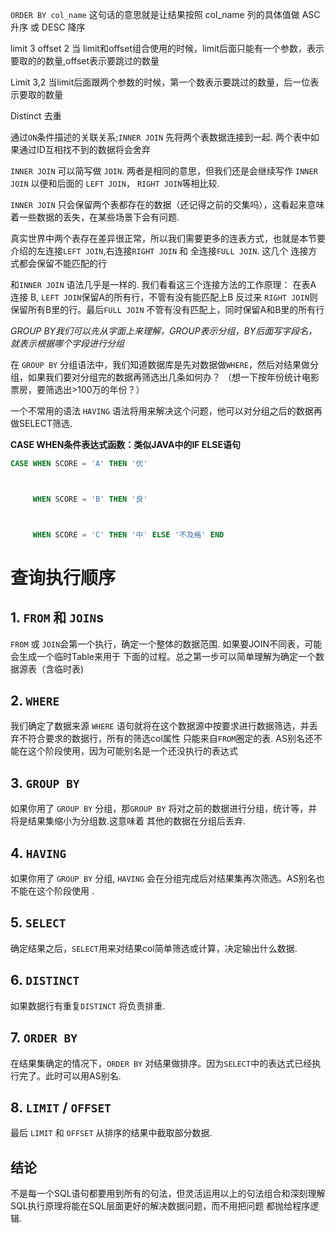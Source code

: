 `ORDER BY col_name` 这句话的意思就是让结果按照 col_name 列的具体值做 ASC升序 或 DESC 降序

limit 3 offset 2  当 limit和offset组合使用的时候，limit后面只能有一个参数，表示要取的的数量,offset表示要跳过的数量

Limit 3,2 当limit后面跟两个参数的时候，第一个数表示要跳过的数量，后一位表示要取的数量

Distinct 去重



通过`ON`条件描述的关联关系;`INNER JOIN` 先将两个表数据连接到一起. 两个表中如果通过ID互相找不到的数据将会舍弃

`INNER JOIN` 可以简写做 `JOIN`. 两者是相同的意思，但我们还是会继续写作  `INNER JOIN` 以便和后面的  `LEFT JOIN`， `RIGHT JOIN`等相比较.        

 `INNER JOIN` 只会保留两个表都存在的数据（还记得之前的交集吗），这看起来意味着一些数据的丢失，在某些场景下会有问题.

真实世界中两个表存在差异很正常，所以我们需要更多的连表方式，也就是本节要介绍的左连接`LEFT JOIN`,右连接`RIGHT JOIN` 和 全连接`FULL JOIN`. 这几个    连接方式都会保留不能匹配的行

和`INNER JOIN` 语法几乎是一样的. 我们看看这三个连接方法的工作原理：
        在表A 连接 B, `LEFT JOIN`保留A的所有行，不管有没有能匹配上B        反过来 `RIGHT JOIN`则保留所有B里的行。最后`FULL JOIN` 不管有没有匹配上，同时保留A和B里的所有行

*GROUP BY我们可以先从字面上来理解，GROUP表示分组，BY后面写字段名，就表示根据哪个字段进行分组*

在 `GROUP BY`        分组语法中，我们知道数据库是先对数据做`WHERE`，然后对结果做分组，如果我们要对分组完的数据再筛选出几条如何办？        （想一下按年份统计电影票房，要筛选出>100万的年份？） 

一个不常用的语法 `HAVING` 语法将用来解决这个问题，他可以对分组之后的数据再做SELECT筛选.

**CASE WHEN条件表达式函数：类似JAVA中的IF ELSE语句**

```sql
CASE WHEN SCORE = 'A' THEN '优'



     WHEN SCORE = 'B' THEN '良'



     WHEN SCORE = 'C' THEN '中' ELSE '不及格' END
```

# 查询执行顺序

## 1. `FROM` 和 `JOIN`s

 `FROM` 或 `JOIN`会第一个执行，确定一个整体的数据范围. 如果要JOIN不同表，可能会生成一个临时Table来用于    下面的过程。总之第一步可以简单理解为确定一个数据源表（含临时表)

## 2. `WHERE`

我们确定了数据来源 `WHERE` 语句就将在这个数据源中按要求进行数据筛选，并丢弃不符合要求的数据行，所有的筛选col属性        只能来自`FROM`圈定的表. AS别名还不能在这个阶段使用，因为可能别名是一个还没执行的表达式

## 3. `GROUP BY`

如果你用了 `GROUP BY` 分组，那`GROUP BY` 将对之前的数据进行分组，统计等，并将是结果集缩小为分组数.这意味着    其他的数据在分组后丢弃.

## 4. `HAVING`

如果你用了 `GROUP BY` 分组, `HAVING` 会在分组完成后对结果集再次筛选。AS别名也不能在这个阶段使用	.

## 5. `SELECT`

确定结果之后，`SELECT`用来对结果col简单筛选或计算，决定输出什么数据.

## 6. `DISTINCT`

如果数据行有重复`DISTINCT` 将负责排重.

## 7. `ORDER BY`

在结果集确定的情况下，`ORDER BY` 对结果做排序。因为`SELECT`中的表达式已经执行完了。此时可以用AS别名.

## 8. `LIMIT` / `OFFSET`

最后 `LIMIT` 和 `OFFSET` 从排序的结果中截取部分数据.

## 结论

不是每一个SQL语句都要用到所有的句法，但灵活运用以上的句法组合和深刻理解SQL执行原理将能在SQL层面更好的解决数据问题，而不用把问题        都抛给程序逻辑.
